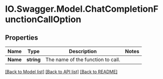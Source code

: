 # IO.Swagger.Model.ChatCompletionFunctionCallOption
## Properties

Name | Type | Description | Notes
------------ | ------------- | ------------- | -------------
**Name** | **string** | The name of the function to call. | 

[[Back to Model list]](../README.md#documentation-for-models) [[Back to API list]](../README.md#documentation-for-api-endpoints) [[Back to README]](../README.md)

